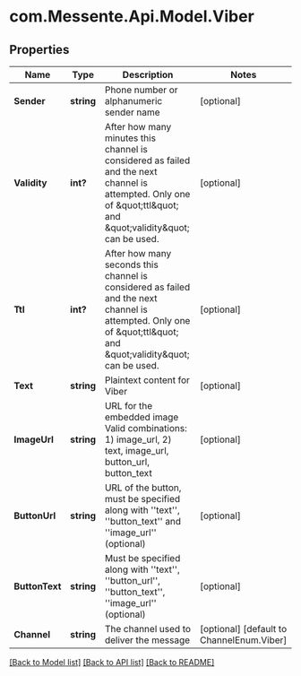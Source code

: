 # com.Messente.Api.Model.Viber
## Properties

Name | Type | Description | Notes
------------ | ------------- | ------------- | -------------
**Sender** | **string** | Phone number or alphanumeric sender name | [optional] 
**Validity** | **int?** | After how many minutes this channel is considered as failed and the next channel is attempted.       Only one of \&quot;ttl\&quot; and \&quot;validity\&quot; can be used. | [optional] 
**Ttl** | **int?** | After how many seconds this channel is considered as failed and the next channel is attempted.       Only one of \&quot;ttl\&quot; and \&quot;validity\&quot; can be used. | [optional] 
**Text** | **string** | Plaintext content for Viber | [optional] 
**ImageUrl** | **string** | URL for the embedded image    Valid combinations:    1) image_url,    2) text, image_url, button_url, button_text | [optional] 
**ButtonUrl** | **string** | URL of the button, must be specified along with &#39;&#39;text&#39;&#39;, &#39;&#39;button_text&#39;&#39; and &#39;&#39;image_url&#39;&#39; (optional) | [optional] 
**ButtonText** | **string** | Must be specified along with &#39;&#39;text&#39;&#39;, &#39;&#39;button_url&#39;&#39;, &#39;&#39;button_text&#39;&#39;, &#39;&#39;image_url&#39;&#39; (optional) | [optional] 
**Channel** | **string** | The channel used to deliver the message | [optional] [default to ChannelEnum.Viber]

[[Back to Model list]](../README.md#documentation-for-models) [[Back to API list]](../README.md#documentation-for-api-endpoints) [[Back to README]](../README.md)

